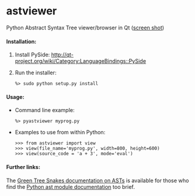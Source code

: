 astviewer
=========

Python Abstract Syntax Tree viewer/browser in Qt ([screen shot](screen_shot.png))

#### Installation:

1.	Install PySide:
	http://qt-project.org/wiki/Category:LanguageBindings::PySide
	
2.	Run the installer:

		%> sudo python setup.py install
	
#### Usage:
	
*	Command line example:
	
		%> pyastviewer myprog.py
	
*	Examples to use from within Python:

		>>> from astviewer import view
		>>> view(file_name='myprog.py', width=800, height=600)
		>>> view(source_code = 'a + 3', mode='eval')


#### Further links:

The [Green Tree Snakes documentation on ASTs](http://greentreesnakes.readthedocs.org/) is available
for those who find the [Python ast module documentation](http://docs.python.org/3/library/ast) too brief.
